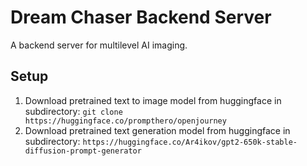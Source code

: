 # Dream Chaser Backend Server

A backend server for multilevel AI imaging.

## Setup

1. Download pretrained text to image model from huggingface in subdirectory: `git clone https://huggingface.co/prompthero/openjourney`
2. Download pretrained text generation model from huggingface in subdirectory: `https://huggingface.co/Ar4ikov/gpt2-650k-stable-diffusion-prompt-generator`
